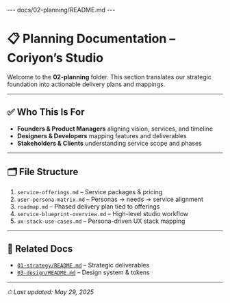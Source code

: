 --- docs/02-planning/README.md ---
# 📋 Planning Documentation – Coriyon’s Studio

Welcome to the **02-planning** folder. This section translates our strategic foundation into actionable delivery plans and mappings.

---

## ✅ Who This Is For

* **Founders & Product Managers** aligning vision, services, and timeline  
* **Designers & Developers** mapping features and deliverables  
* **Stakeholders & Clients** understanding service scope and phases  

---

## 🗂 File Structure

1. `service-offerings.md`          – Service packages & pricing  
2. `user-persona-matrix.md`        – Personas → needs → service alignment  
3. `roadmap.md`                    – Phased delivery plan tied to offerings  
4. `service-blueprint-overview.md` – High-level studio workflow  
5. `ux-stack-use-cases.md`         – Persona-driven UX stack mapping  

---

## 🔗 Related Docs

* [`01-strategy/README.md`](../01-strategy/README.md) – Strategic deliverables  
* [`03-design/README.md`](../03-design/README.md)     – Design system & tokens  

---

_⏱ Last updated: May 29, 2025_
